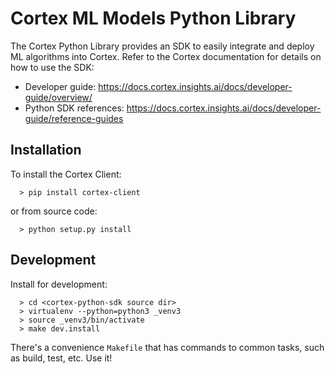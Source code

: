 # Cortex ML Models Python Library

The Cortex Python Library provides an SDK to easily integrate and deploy ML algorithms into Cortex. 
Refer to the Cortex documentation for details on how to use the SDK: 

- Developer guide: https://docs.cortex.insights.ai/docs/developer-guide/overview/
- Python SDK references: https://docs.cortex.insights.ai/docs/developer-guide/reference-guides


## Installation
To install the Cortex Client: 
```
  > pip install cortex-client
```

or from source code:
```
  > python setup.py install
```

## Development

Install for development:
```
  > cd <cortex-python-sdk source dir>
  > virtualenv --python=python3 _venv3
  > source _venv3/bin/activate
  > make dev.install
```

There's a convenience `Makefile` that has commands to common tasks, such as build, test, etc. Use it!
